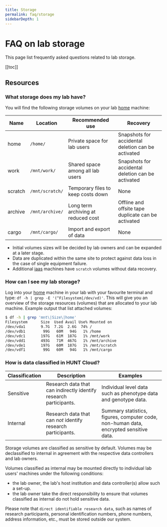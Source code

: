 ```yaml
---
title: Storage
permalink: faq/storage
sidebarDepth: 1
---
```


# FAQ on lab storage

This page list frequently asked questions related to lab storage.

[[toc]]

## Resources

### What storage does my lab have?

You will find the following storage volumes on your lab [home](compute/#what-is-a-home-machine) machine:

| **Name** | **Location** | **Recommended use** | **Recovery** |
| - | - | - | - | 
| home | `/home/` | Private space for lab users | Snapshots for accidental deletion can be activated |
| work | `/mnt/work/` | Shared space among all lab users | Snapshots for accidental deletion can be activated |
| scratch | `/mnt/scratch/` | Temporary files to keep costs down |  None |
| archive | `/mnt/archive/` | Long term archiving at reduced cost | Offline and offsite tape duplicate can be activated | 
| cargo | `/mnt/cargo/` | Import and export of data | None |

- Initial volumes sizes will be decided by lab owners and can be expanded at a later stage.
- Data are duplicated within the same site to protect against data loss in the case of single equipment failure.
- Additional [iaas](compute/#what-is-an-iaas-machine) machines have `scratch` volumes without data recovery.

### How can I see my lab storage? 

Log into your [home](compute/#what-is-a-home-machine) machine in your lab with your favourite terminal and type: `df -h | grep -E '(^Filesystem|/dev/vd)'`. This will give you an overview of the storage resources (volumes) that are allocated to your lab machine. Example output that list attached volumes: 

```bash
$ df -h | grep 'mnt\|Size\|home'
Filesystem      Size  Used Avail Use% Mounted on
/dev/vda1       9.7G  7.2G  2.6G  74% /
/dev/vdb1        99G   60M   94G   1% /home
/dev/vdc1       197G   61M  187G   1% /mnt/work
/dev/vdd1       493G   71M  467G   1% /mnt/archive
/dev/vde1       197G   60M  187G   1% /mnt/scratch
/dev/vdf1        99G   60M   94G   1% /mnt/cargo
```

### How is data classified in HUNT Cloud?

| **Classification** | **Description** | **Examples** | 
| - | - | - 
| Sensitive | Research data that can indirectly identify research participants. | Individual level data such as phenotype data and genotype data. | 
| Internal |  Research data that can *not* identify research participants. | Summary statistics, figures, computer code, non-human data, encrypted sensitive data. |

Storage volumes are classified as sensitive by default. Volumes may be declassified to internal in agreement with the respective data controllers and lab owners.

Volumes classified as internal may be mounted directly to individual lab users' machines under the following conditions: 

- the lab owner, the lab's host institution and data controller(s) allow such a set-up.
- the lab owner take the direct responsibility to ensure that volumes classified as internal do not hold sensitive data.

Please note that `direct identifiable research data`, such as names of research participants, personal identification numbers, phone numbers, address information, etc., must be stored outside our system.
